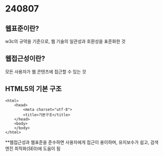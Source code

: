 # 240807
## 웹표준이란?
w3c의 규약을 기준으로, 웹 기술의 일관성과 호환성을 표준화한 것
<br/>
## 웹접근성이란?
모든 사용자가 웹 콘텐츠에 접근할 수 있는 것

## HTML5의 기본 구조
	<html>
		<head>
			<meta charset="utf-8">
			<title>기본구조</title>
		</head>
		<body>
		</body>
	</html>

**웹접근성과 웹표준을 준수하면 사용자에게 접근이 용이하며, 유지보수가 쉽고, 검색엔진 최적화(SE0)에 도움이 됨
